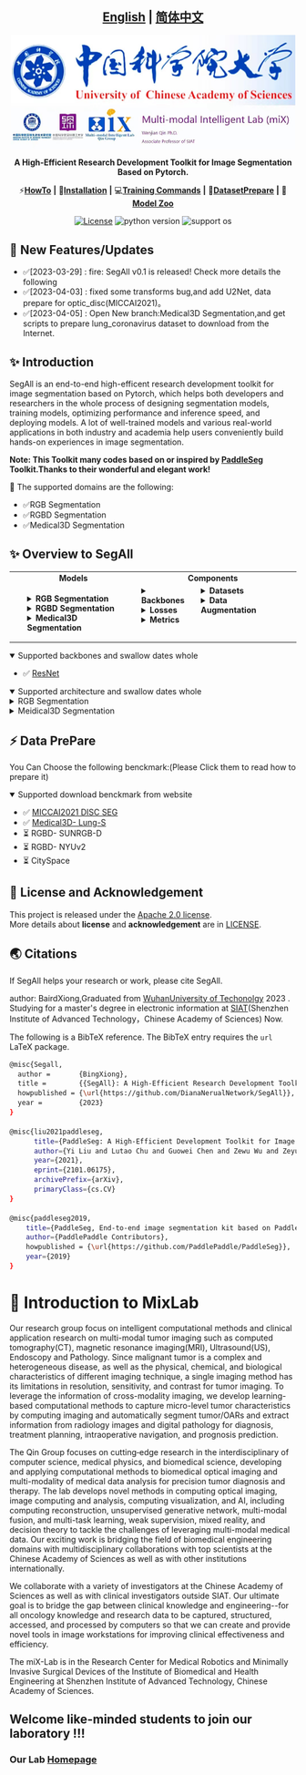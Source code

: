 ## <div align="center"><b><a href="README.md">English</a> | <a href="README_CN.md">简体中文</a></b></div>

<div align="center">

<p align="center">
  <img src="./doc/images/MixLab.jpg" align="middle" width = "500" />
</p>



**A High-Efficient Research Development Toolkit for Image Segmentation Based on Pytorch.**


⚡[**HowTo**](#-HOWTOs) **|** 🔧[**Installation**](doc/INSTALL.md) **|** 💻[**Training Commands**](doc/trainingcommand.md) **|** 🐢[**DatasetPrepare**](docs/DatasetPreparation.md) **|** 🏰[**Model Zoo**](doc/modelZoo/ModelZoo.md)


[![License](https://img.shields.io/badge/license-Apache%202-blue.svg)](LICENSE)
![python version](https://img.shields.io/badge/python-3.6+-orange.svg)
![support os](https://img.shields.io/badge/os-linux%2C%20win%2C%20mac-yellow.svg)
</div>




## 📢 New Features/Updates


  - ✅[2023-03-29] : fire: SegAll v0.1 is released! Check more details the following
  - ✅[2023-04-03] : fixed some transforms bug,and add U2Net, data prepare for optic_disc(MICCAI2021)。
 - ✅[2023-04-05] : Open New branch:Medical3D Segmentation,and get scripts to prepare lung_coronavirus dataset to download from the Internet.


## ✨  Introduction

SegAll is an end-to-end high-efficent research development toolkit for image segmentation based on Pytorch, which  helps both developers and researchers in the whole process of designing segmentation models, training models, optimizing performance and inference speed, and deploying models. A lot of well-trained models and various real-world applications in both industry and academia help users conveniently build hands-on experiences in image segmentation.

**Note: This Toolkit many codes based on or inspired by [PaddleSeg](https://github.com/PaddlePaddle/PaddleSeg) Toolkit.Thanks to their wonderful and elegant work!**

📕 The supported domains are the following:

- ✅RGB Segmentation
- ✅RGBD Segmentation
- ✅Medical3D Segmentation





## ✨  Overview to SegAll

<table align="center">
  <tbody>
    <tr align="center" valign="bottom">
      <td>
        <b>Models</b>
      </td>
      <td colspan="2">
        <b>Components</b>
      </td>
    </tr>
    <tr valign="top">
      <td>
        <ul>
        <details><summary><b>RGB Segmentation</b></summary>
          <ul>
          <li>
              <a  href="./doc/models/DeepLabV3p/README.md">DeepLabV3</a>
            </li>
            <li>
              <a  href="./doc/models/U2Net/README.md">U2Net</a>
            </li>
          </ul>
        </details>
        <details><summary><b>RGBD Segmentation</b></summary>
          <ul>
            <li>ESANet</li>
          </ul>
        </details>
        <details><summary><b>Medical3D Segmentation</b></summary>
          <ul>
            <li>
            <a  href="./doc/models/U2Net/README.md">VNet</a>
            </li>
          </ul>
      </td>
      <td>
        <details><summary><b>Backbones</b></summary>
          <ul>
            <li><a href="./doc/models/backbone/ResNet/README.md">ResNet</a></li>
          </ul>
        </details>
        <details><summary><b>Losses</b></summary>
          <ul>
            <li><a href="./segall/models/losses/cross_entropy_loss.py">Cross Entropy Loss</a></li>
          </ul>
        </details>
        <details><summary><b>Metrics</b></summary>
          <ul>
            <li>mIoU</li>
            <li>Accuracy</li>
            <li>Kappa</li>
            <li>Dice</li>
            <li>AUC_ROC</li>
          </ul>  
        </details>
      </td>
      <td>
        <details><summary><b>Datasets</b></summary>
          <details><summary><b>RGB Datasets</b></summary>
          <ul>
            <li><a href="./paddleseg/datasets/optic_disc_seg.py">OPTIC DISC SEG</a></li>
          </ul>
          </details>
          <details><summary><b>RGBD Datasets</b></summary>
          <ul>
            <li><a href="./paddleseg/datasets/ade.py">SUNRGBD</a></li>
            <li><a href="./paddleseg/datasets/ade.py">NYUV2</a></li>  
          </ul>
          </details>
        </details>
        <details><summary><b>Data Augmentation</b></summary>
          <details><summary><b>RGB Data Augmentation</b></summary>
            <ul>
            <li>Flipping</li>  
            <li>Resize</li>  
            <li>ResizeByLong</li>
            <li>ResizeByShort</li>
            <li>LimitLong</li>  
            <li>ResizeRangeScaling</li>  
            <li>ResizeStepScaling</li>
            <li>Normalize</li>
            <li>Padding</li>
            <li>PaddingByAspectRatio</li>
            <li>RandomPaddingCrop</li>  
            <li>RandomCenterCrop</li>
            <li>ScalePadding</li>
            <li>RandomNoise</li>  
            <li>RandomBlur</li>  
            <li>RandomRotation</li>  
            <li>RandomScaleAspect</li>  
            <li>RandomDistort</li>  
            <li>RandomAffine</li>  
          </ul>
        </details>
        <details><summary><b>RGB Data Augmentation</b></summary>
        </details>
      </td>
      <td>
</td>
    </tr>
  </tbody>
</table>

<details open>
<summary>Supported backbones and swallow dates whole </summary>

- ✅ [ResNet](./doc/models/backbone/ResNet/README.md)
</details>

<details open>
<summary>Supported architecture and swallow dates whole </summary>
<details> <summary>RGB Segmentation </summary>

- ✅ [DeepLabv3p](./doc/models/DeepLabV3p/README.md)
- ✅ [U2Net](./doc/models/U2Net/README.md)
</details>
<details> <summary>Meidical3D Segmentation </summary>

- ✅ [VNet](./doc/models/DeepLabV3p/README.md)
</details>
</details>




## ⚡  Data PrePare
You Can Choose the following benckmark:(Please Click them to read how to prepare it)
<details open>
<summary>Supported download benckmark from website </summary>

- ✅ [MICCAI2021 DISC SEG](Benckmark_data_prepare/RGB/MICCAI2021/README.md)
- ✅ [Medical3D- Lung-S](Benckmark_data_prepare/Meidical3D/lung.md)
- ⏳ RGBD- SUNRGB-D
- ⏳ RGBD- NYUv2
- ⏳ CitySpace


</details>





## 📜 License and Acknowledgement

This project is released under the [Apache 2.0 license](LICENSE.txt).<br>
More details about **license** and **acknowledgement** are in [LICENSE](LICENSE/README.md).

## 🌏 Citations

If SegAll helps your research or work, please cite SegAll.<br>


author: BairdXiong,Graduated from [WuhanUniversity of Techonolgy](http://www.whut.edu.cn/) 2023 . Studying for a master's degree in electronic information at [SIAT](https://www.siat.ac.cn/)(Shenzhen Institute of Advanced Technology，Chinese Academy of Sciences) Now.


The following is a BibTeX reference. The BibTeX entry requires the `url` LaTeX package.
```bash
@misc{Segall,
  author =       {BingXiong},
  title =        {{SegAll}: A High-Efficient Research Development Toolkit for Image Segmentation Based on Pytorch.},
  howpublished = {\url{https://github.com/DianaNerualNetwork/SegAll}},
  year =         {2023}
}

@misc{liu2021paddleseg,
      title={PaddleSeg: A High-Efficient Development Toolkit for Image Segmentation},
      author={Yi Liu and Lutao Chu and Guowei Chen and Zewu Wu and Zeyu Chen and Baohua Lai and Yuying Hao},
      year={2021},
      eprint={2101.06175},
      archivePrefix={arXiv},
      primaryClass={cs.CV}
}

@misc{paddleseg2019,
    title={PaddleSeg, End-to-end image segmentation kit based on PaddlePaddle},
    author={PaddlePaddle Contributors},
    howpublished = {\url{https://github.com/PaddlePaddle/PaddleSeg}},
    year={2019}
}
```

# 🚀 Introduction to  MixLab
Our research group focus on intelligent computational methods and clinical application research on multi-modal tumor imaging such as computed tomography(CT), magnetic resonance imaging(MRI), Ultrasound(US), Endoscopy and Pathology. Since malignant tumor is a complex and heterogeneous disease, as well as the physical, chemical, and biological characteristics of different imaging technique, a single imaging method has its limitations in resolution, sensitivity, and contrast for tumor imaging. To leverage the information of cross-modality imaging, we develop learning-based computational methods to capture micro-level tumor characteristics by computing imaging and automatically segment tumor/OARs and extract information from radiology images and digital pathology for diagnosis, treatment planning, intraoperative navigation, and prognosis prediction.

The Qin Group focuses on cutting‐edge research in the interdisciplinary of computer science, medical physics, and biomedical science, developing and applying computational methods to biomedical optical imaging and multi-modality of medical data analysis for precision tumor diagnosis and therapy. The lab develops novel methods in computing optical imaging, image computing and analysis, computing visualization, and AI, including computing reconstruction, unsupervised generative network, multi-modal fusion, and multi-task learning, weak supervision, mixed reality, and decision theory to tackle the challenges of leveraging multi-modal medical data. Our exciting work is bridging the field of biomedical engineering domains with multidisciplinary collaborations with top scientists at the Chinese Academy of Sciences as well as with other institutions internationally.

We collaborate with a variety of investigators at the Chinese Academy of Sciences as well as with clinical investigators outside SIAT. Our ultimate goal is to bridge the gap between clinical knowledge and engineering--for all oncology knowledge and research data to be captured, structured, accessed, and processed by computers so that we can create and provide novel tools in image workstations for improving clinical effectiveness and efficiency.

The miX-Lab is in the Research Center for Medical Robotics and Minimally Invasive Surgical Devices of the Institute of Biomedical and Health Engineering at Shenzhen Institute of Advanced Technology, Chinese Academy of Sciences.

## Welcome like-minded students to join our laboratory !!! 
### Our Lab [Homepage](http://www.qin-mixlab.cn/)
